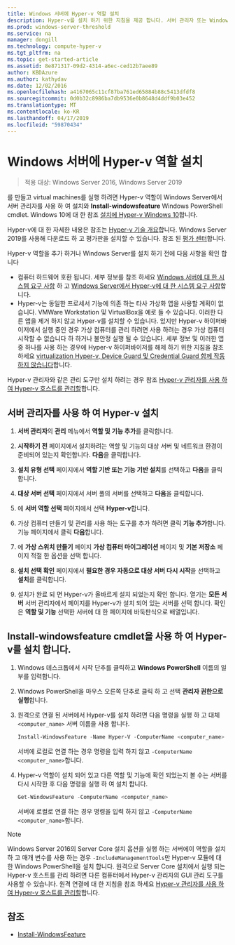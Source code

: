 ```yaml
---
title: Windows 서버에 Hyper-v 역할 설치
description: Hyper-v를 설치 하기 위한 지침을 제공 합니다. 서버 관리자 또는 Windows PowerShell을 사용 하 여
ms.prod: windows-server-threshold
ms.service: na
manager: dongill
ms.technology: compute-hyper-v
ms.tgt_pltfrm: na
ms.topic: get-started-article
ms.assetid: 8e871317-09d2-4314-a6ec-ced12b7aee89
author: KBDAzure
ms.author: kathydav
ms.date: 12/02/2016
ms.openlocfilehash: a4167065c11cf87ba761ed65884b88c5413dfdf8
ms.sourcegitcommit: 0d0b32c8986ba7db9536e0b8648d4ddf9b03e452
ms.translationtype: MT
ms.contentlocale: ko-KR
ms.lasthandoff: 04/17/2019
ms.locfileid: "59870434"
---
```

# <a name="install-the-hyper-v-role-on-windows-server"></a>Windows 서버에 Hyper-v 역할 설치

>적용 대상: Windows Server 2016, Windows Server 2019
  
를 만들고 virtual machines를 실행 하려면 Hyper-v 역할이 Windows Server에서 서버 관리자를 사용 하 여 설치와 **Install-windowsfeature** Windows PowerShell cmdlet. Windows 10에 대 한 참조 [설치에 Hyper-v Windows 10](https://docs.microsoft.com/virtualization/hyper-v-on-windows/quick-start/enable-hyper-v)합니다.

Hyper-v에 대 한 자세한 내용은 참조는 [Hyper-v 기술 개요](..\Hyper-V-Technology-Overview.md)합니다. Windows Server 2019를 사용해 다운로드 하 고 평가판을 설치할 수 있습니다. 참조 된 [평가 센터](https://www.microsoft.com/evalcenter/evaluate-windows-server-2019)합니다.

Hyper-v 역할을 추가 하거나 Windows Server를 설치 하기 전에 다음 사항을 확인 합니다
- 컴퓨터 하드웨어 호환 됩니다. 세부 정보를 참조 하세요 [Windows 서버에 대 한 시스템 요구 사항](../../../get-started/System-Requirements.md) 하 고 [Windows Server에서 Hyper-v에 대 한 시스템 요구 사항](../System-requirements-for-Hyper-V-on-Windows.md)합니다.
- Hyper-v는 동일한 프로세서 기능에 의존 하는 타사 가상화 앱을 사용할 계획이 없습니다. VMWare Workstation 및 VirtualBox을 예로 들 수 있습니다. 이러한 다른 앱을 제거 하지 않고 Hyper-v를 설치할 수 있습니다. 있지만 Hyper-v 하이퍼바이저에서 실행 중인 경우 가상 컴퓨터를 관리 하려면 사용 하려는 경우 가상 컴퓨터 시작할 수 없습니다 하 하거나 불안정 실행 될 수 있습니다. 세부 정보 및 이러한 앱 중 하나를 사용 하는 경우에 Hyper-v 하이퍼바이저를 해제 하기 위한 지침을 참조 하세요 [virtualization Hyper-v, Device Guard 및 Credential Guard 함께 작동 하지 않습니다](https://support.microsoft.com/help/3204980/virtualization-applications-do-not-work-together-with-hyper-v-device-g)합니다.

Hyper-v 관리자와 같은 관리 도구만 설치 하려는 경우 참조 [Hyper-v 관리자를 사용 하 여 Hyper-v 호스트를 관리할](..\Manage\Remotely-manage-Hyper-V-hosts.md)합니다.
  
## <a name="BKMK_SERV"></a>서버 관리자를 사용 하 여 Hyper-v 설치  
  
1. **서버 관리자**의 **관리** 메뉴에서 **역할 및 기능 추가**를 클릭합니다.  
  
2. **시작하기 전** 페이지에서 설치하려는 역할 및 기능의 대상 서버 및 네트워크 환경이 준비되어 있는지 확인합니다. **다음**을 클릭합니다.  
  
3. **설치 유형 선택** 페이지에서 **역할 기반 또는 기능 기반 설치**를 선택하고 **다음**을 클릭합니다.  
  
4. **대상 서버 선택** 페이지에서 서버 풀의 서버를 선택하고 **다음**을 클릭합니다.  
  
5. 에 **서버 역할 선택** 페이지에서 선택 **Hyper-v**합니다.  
  
6. 가상 컴퓨터 만들기 및 관리를 사용 하는 도구를 추가 하려면 클릭 **기능 추가**합니다. 기능 페이지에서 클릭 **다음**합니다.  
  
7. 에 **가상 스위치 만들기** 페이지 **가상 컴퓨터 마이그레이션** 페이지 및 **기본 저장소** 페이지 적절 한 옵션을 선택 합니다.  
  
8. **설치 선택 확인** 페이지에서 **필요한 경우 자동으로 대상 서버 다시 시작**을 선택하고 **설치**를 클릭합니다.  
  
9. 설치가 완료 되 면 Hyper-v가 올바르게 설치 되었는지 확인 합니다. 열기는 **모든 서버** 서버 관리자에서 페이지를 Hyper-v가 설치 되어 있는 서버를 선택 합니다. 확인은 **역할 및 기능** 선택한 서버에 대 한 페이지에 바둑판식으로 배열입니다.  
  
## <a name="BKMK_PWRSH"></a>Install-windowsfeature cmdlet을 사용 하 여 Hyper-v를 설치 합니다.  
  
1. Windows 데스크톱에서 시작 단추를 클릭하고 **Windows PowerShell** 이름의 일부를 입력합니다.  
  
2. Windows PowerShell을 마우스 오른쪽 단추로 클릭 하 고 선택 **관리자 권한으로 실행**합니다.  
  
3. 원격으로 연결 된 서버에서 Hyper-v를 설치 하려면 다음 명령을 실행 하 고 대체 `<computer_name>` 서버 이름을 사용 합니다.  
  
    ```powershell
    Install-WindowsFeature -Name Hyper-V -ComputerName <computer_name> -IncludeManagementTools -Restart  
    ```  
  
    서버에 로컬로 연결 하는 경우 명령을 입력 하지 않고 `-ComputerName <computer_name>`합니다.  
  
4. Hyper-v 역할이 설치 되어 있고 다른 역할 및 기능에 확인 되었는지 볼 수는 서버를 다시 시작한 후 다음 명령을 실행 하 여 설치 합니다.  
  
    ```powershell
    Get-WindowsFeature -ComputerName <computer_name>  
    ```  
  
    서버에 로컬로 연결 하는 경우 명령을 입력 하지 않고 `-ComputerName <computer_name>`합니다.  
  
> [!NOTE]  
> Windows Server 2016의 Server Core 설치 옵션을 실행 하는 서버에이 역할을 설치 하 고 매개 변수를 사용 하는 경우 `-IncludeManagementTools`만 Hyper-v 모듈에 대 한 Windows PowerShell을 설치 합니다. 원격으로 Server Core 설치에서 실행 되는 Hyper-v 호스트를 관리 하려면 다른 컴퓨터에서 Hyper-v 관리자의 GUI 관리 도구를 사용할 수 있습니다. 원격 연결에 대 한 지침을 참조 하세요 [Hyper-v 관리자를 사용 하 여 Hyper-v 호스트를 관리할](..\Manage\Remotely-manage-Hyper-V-hosts.md)합니다.  
  
## <a name="see-also"></a>참조  
  
- [Install-WindowsFeature](https://docs.microsoft.com/powershell/module/Microsoft.Windows.ServerManager.Migration/Install-WindowsFeature)  
